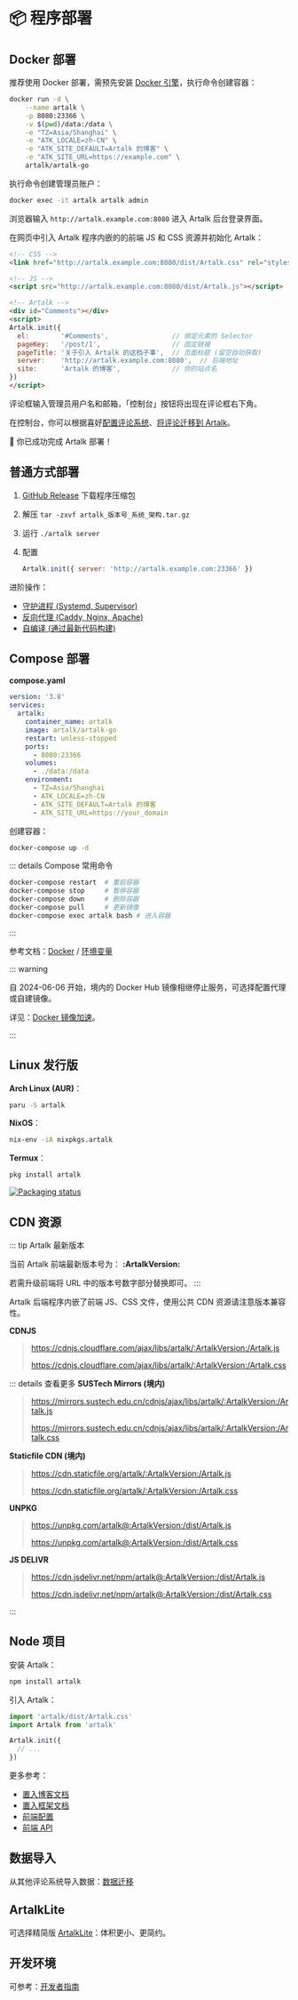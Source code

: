 # 📦 程序部署

## Docker 部署

推荐使用 Docker 部署，需预先安装 [Docker 引擎](https://docs.docker.com/engine/install/)，执行命令创建容器：

```bash
docker run -d \
    --name artalk \
    -p 8080:23366 \
    -v $(pwd)/data:/data \
    -e "TZ=Asia/Shanghai" \
    -e "ATK_LOCALE=zh-CN" \
    -e "ATK_SITE_DEFAULT=Artalk 的博客" \
    -e "ATK_SITE_URL=https://example.com" \
    artalk/artalk-go
```

执行命令创建管理员账户：

```bash
docker exec -it artalk artalk admin
```

浏览器输入 `http://artalk.example.com:8080` 进入 Artalk 后台登录界面。

在网页中引入 Artalk 程序内嵌的的前端 JS 和 CSS 资源并初始化 Artalk：

<!-- prettier-ignore-start -->

```html
<!-- CSS -->
<link href="http://artalk.example.com:8080/dist/Artalk.css" rel="stylesheet" />

<!-- JS -->
<script src="http://artalk.example.com:8080/dist/Artalk.js"></script>

<!-- Artalk -->
<div id="Comments"></div>
<script>
Artalk.init({
  el:        '#Comments',                // 绑定元素的 Selector
  pageKey:   '/post/1',                  // 固定链接
  pageTitle: '关于引入 Artalk 的这档子事',  // 页面标题 (留空自动获取)
  server:    'http://artalk.example.com:8080',  // 后端地址
  site:      'Artalk 的博客',             // 你的站点名
})
</script>
```
<!-- prettier-ignore-end -->

评论框输入管理员用户名和邮箱，「控制台」按钮将出现在评论框右下角。

在控制台，你可以根据喜好[配置评论系统](./backend/config.md)、[将评论迁移到 Artalk](./transfer.md)。

🥳 你已成功完成 Artalk 部署！

## 普通方式部署

1. [GitHub Release](https://github.com/ArtalkJS/Artalk/releases) 下载程序压缩包
2. 解压 `tar -zxvf artalk_版本号_系统_架构.tar.gz`
3. 运行 `./artalk server`
4. 配置

   ```js
   Artalk.init({ server: 'http://artalk.example.com:23366' })
   ```

进阶操作：

- [守护进程 (Systemd, Supervisor)](./backend/daemon.md)
- [反向代理 (Caddy, Nginx, Apache)](./backend/reverse-proxy.md)
- [自编译 (通过最新代码构建)](../develop/contributing.md)

## Compose 部署

**compose.yaml**

```yaml
version: '3.8'
services:
  artalk:
    container_name: artalk
    image: artalk/artalk-go
    restart: unless-stopped
    ports:
      - 8080:23366
    volumes:
      - ./data:/data
    environment:
      - TZ=Asia/Shanghai
      - ATK_LOCALE=zh-CN
      - ATK_SITE_DEFAULT=Artalk 的博客
      - ATK_SITE_URL=https://your_domain
```

创建容器：

```bash
docker-compose up -d
```

::: details Compose 常用命令

```bash
docker-compose restart  # 重启容器
docker-compose stop     # 暂停容器
docker-compose down     # 删除容器
docker-compose pull     # 更新镜像
docker-compose exec artalk bash # 进入容器
```

:::

参考文档：[Docker](./backend/docker.md) / [环境变量](./env.md)

::: warning

自 2024-06-06 开始，境内的 Docker Hub 镜像相继停止服务，可选择配置代理或自建镜像。

详见：[Docker 镜像加速](https://gist.github.com/y0ngb1n/7e8f16af3242c7815e7ca2f0833d3ea6)。

:::

## Linux 发行版

**Arch Linux (AUR)**：

```bash
paru -S artalk
```

**NixOS**：

```bash
nix-env -iA nixpkgs.artalk
```

**Termux**：

```bash
pkg install artalk
```

[![Packaging status](https://repology.org/badge/vertical-allrepos/artalk.svg)](https://repology.org/project/artalk/versions)

## CDN 资源

::: tip Artalk 最新版本

当前 Artalk 前端最新版本号为： **:ArtalkVersion:**

若需升级前端将 URL 中的版本号数字部分替换即可。
:::

Artalk 后端程序内嵌了前端 JS、CSS 文件，使用公共 CDN 资源请注意版本兼容性。

**CDNJS**

> <https://cdnjs.cloudflare.com/ajax/libs/artalk/:ArtalkVersion:/Artalk.js>
>
> <https://cdnjs.cloudflare.com/ajax/libs/artalk/:ArtalkVersion:/Artalk.css>

::: details 查看更多
**SUSTech Mirrors (境内)**

> <https://mirrors.sustech.edu.cn/cdnjs/ajax/libs/artalk/:ArtalkVersion:/Artalk.js>
>
> <https://mirrors.sustech.edu.cn/cdnjs/ajax/libs/artalk/:ArtalkVersion:/Artalk.css>

**Staticfile CDN (境内)**

> <https://cdn.staticfile.org/artalk/:ArtalkVersion:/Artalk.js>
>
> <https://cdn.staticfile.org/artalk/:ArtalkVersion:/Artalk.css>

**UNPKG**

> <https://unpkg.com/artalk@:ArtalkVersion:/dist/Artalk.js>
>
> <https://unpkg.com/artalk@:ArtalkVersion:/dist/Artalk.css>

**JS DELIVR**

> <https://cdn.jsdelivr.net/npm/artalk@:ArtalkVersion:/dist/Artalk.js>
>
> <https://cdn.jsdelivr.net/npm/artalk@:ArtalkVersion:/dist/Artalk.css>

:::

## Node 项目

安装 Artalk：

```bash
npm install artalk
```

引入 Artalk：

```js
import 'artalk/dist/Artalk.css'
import Artalk from 'artalk'

Artalk.init({
  // ...
})
```

更多参考：

- [置入博客文档](../develop/import-blog.md)
- [置入框架文档](../develop/import-framework.md)
- [前端配置](./frontend/config.md)
- [前端 API](../develop/fe-api.md)

## 数据导入

从其他评论系统导入数据：[数据迁移](./transfer.md)

## ArtalkLite

可选择精简版 [ArtalkLite](./frontend/artalk-lite.md)：体积更小、更简约。

## 开发环境

可参考：[开发者指南](https://github.com/ArtalkJS/Artalk/blob/master/CONTRIBUTING.md)
